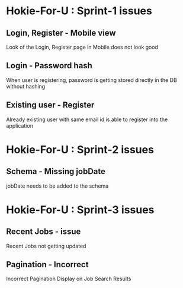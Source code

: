 # Hokie-For-U : Sprint-1 issues

## Login, Register - Mobile view
Look of the Login, Register page in Mobile does not look good

## Login - Password hash
When user is registering, password is getting stored directly in the DB without hashing

## Existing user - Register
Already existing user with same email id is able to register into the application

# Hokie-For-U : Sprint-2 issues

## Schema - Missing jobDate
jobDate needs to be added to the schema

# Hokie-For-U : Sprint-3 issues

## Recent Jobs - issue
Recent Jobs not getting updated

## Pagination - Incorrect
Incorrect Pagination Display on Job Search Results

